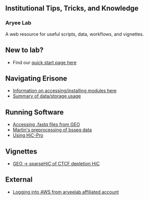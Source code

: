 <br><br>
## Institutional Tips, Tricks, and Knowledge 
### Aryee Lab

A web resource for useful scripts, data, workflows, and vignettes.

## New to lab? 
- Find our [quick start page here](markdown/quickstart.md)

## Navigating Erisone
- [Information on accessing/installing modules here](markdown/cluster_modules.md)
- [Summary of data/storage usage](markdown/data_usage.md)

## Running Software
- [Accessing .fastq files from GEO](markdown/fastq_dump.md)
- [Martin's preprocessing of bsseq data](markdown/preprocess_bsseq.md)
- [Using HiC-Pro](markdown/hicpro.md)

## Vignettes
- [GEO -> sparseHiC of CTCF depletion HiC](markdown/ctcf_depletion_vignette.md)

## External
- [Logging into AWS from aryeelab affiliated account](markdown/AWS.md)

<br><br>
